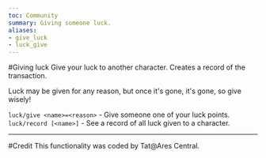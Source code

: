 ```yaml
---
toc: Community
summary: Giving someone luck.
aliases:
- give_luck
- luck_give
---
```

#Giving luck
Give your luck to another character. Creates a record of the transaction.

Luck may be given for any reason, but once it's gone, it's gone, so give wisely!

`luck/give <name>=<reason>` - Give someone one of your luck points.
`luck/record [<name>]` - See a record of all luck given to a character.

---
#Credit
This functionality was coded by Tat@Ares Central.
